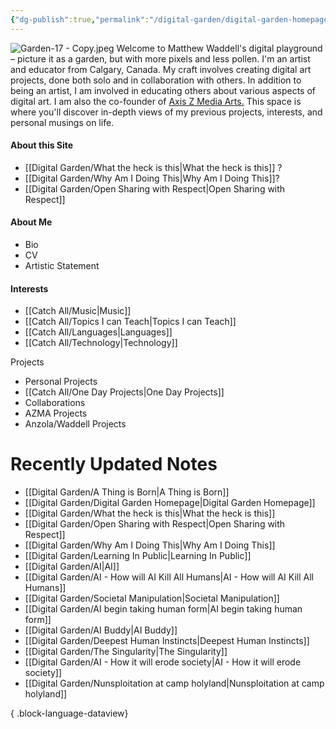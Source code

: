 ```yaml
---
{"dg-publish":true,"permalink":"/digital-garden/digital-garden-homepage/","tags":["gardenEntry"],"updated":"2023-12-06T12:36:20.429-07:00"}
---
```


![Garden-17 - Copy.jpeg](/img/user/Attachements/Garden-17%20-%20Copy.jpeg)
Welcome to Matthew Waddell's digital playground – picture it as a garden, but with more pixels and less pollen. I'm an artist and educator from Calgary, Canada. My craft involves creating digital art projects, done both solo and in collaboration with others. In addition to being an artist, I am involved in educating others about various aspects of digital art. I am also the co-founder of [Axis Z Media Arts.](https://azmadigital.com/) This space is where you'll discover in-depth views of my previous projects, interests, and personal musings on life. 

#### About this Site 
- [[Digital Garden/What the heck is this\|What the heck is this]] ?
- [[Digital Garden/Why Am I Doing This\|Why Am I Doing This]]?
-  [[Digital Garden/Open Sharing with Respect\|Open Sharing with Respect]]
####  About Me
- Bio
- CV
- Artistic Statement

#### Interests
- [[Catch All/Music\|Music]]
- [[Catch All/Topics I can Teach\|Topics I can Teach]]
- [[Catch All/Languages\|Languages]]
- [[Catch All/Technology\|Technology]]

Projects
- Personal Projects
- [[Catch All/One Day Projects\|One Day Projects]]
- Collaborations
- AZMA Projects
- Anzola/Waddell Projects

# Recently Updated Notes
- [[Digital Garden/A Thing is Born\|A Thing is Born]]
- [[Digital Garden/Digital Garden Homepage\|Digital Garden Homepage]]
- [[Digital Garden/What the heck is this\|What the heck is this]]
- [[Digital Garden/Open Sharing with Respect\|Open Sharing with Respect]]
- [[Digital Garden/Why Am I Doing This\|Why Am I Doing This]]
- [[Digital Garden/Learning In Public\|Learning In Public]]
- [[Digital Garden/AI\|AI]]
- [[Digital Garden/AI - How will AI Kill All Humans\|AI - How will AI Kill All Humans]]
- [[Digital Garden/Societal Manipulation\|Societal Manipulation]]
- [[Digital Garden/AI begin taking human form\|AI begin taking human form]]
- [[Digital Garden/AI Buddy\|AI Buddy]]
- [[Digital Garden/Deepest Human Instincts\|Deepest Human Instincts]]
- [[Digital Garden/The Singularity\|The Singularity]]
- [[Digital Garden/AI - How it will erode society\|AI - How it will erode society]]
- [[Digital Garden/Nunsploitation at camp holyland\|Nunsploitation at camp holyland]]

{ .block-language-dataview}
